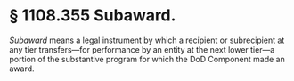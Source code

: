 # § 1108.355   Subaward.

*Subaward* means a legal instrument by which a recipient or subrecipient at any tier transfers—for performance by an entity at the next lower tier—a portion of the substantive program for which the DoD Component made an award.




